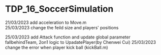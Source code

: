 # TDP_16_SoccerSimulation
21/03/2023 add acceleration to Move.m  
25/03/2023 change the feild size and players' positions

25/03/2023 add Attack function and update global parameter fallbehindTeam, 2on1 logic to UpadatePlayer(by Chenwei Cui)
25/03/2023 change the error when player kick ball (kickBall.m)
